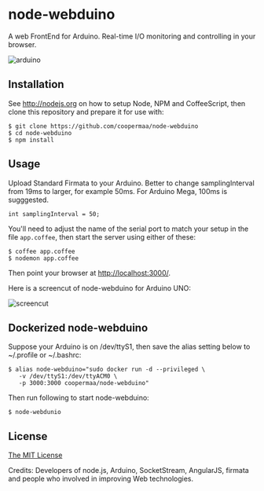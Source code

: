 # node-webduino

A web FrontEnd for Arduino. Real-time I/O monitoring and controlling in your browser.

![arduino](http://arduino.cc/en/uploads/Main/ArduinoUno_R3_Front_450px.jpg)

## Installation

See <http://nodejs.org> on how to setup Node, NPM and CoffeeScript, then clone 
this repository and prepare it for use with:

    $ git clone https://github.com/coopermaa/node-webduino
    $ cd node-webduino
    $ npm install

## Usage

Upload Standard Firmata to your Arduino. Better to change samplingInterval from 
19ms to larger, for example 50ms. For Arduino Mega, 100ms is sugggested.

    int samplingInterval = 50;

You'll need to adjust the name of the serial port to match your setup in the
file `app.coffee`, then start the server using either of these:

    $ coffee app.coffee
    $ nodemon app.coffee

Then point your browser at <http://localhost:3000/>.    

Here is a screencut of node-webduino for Arduino UNO:

![screencut](http://bit.ly/XHta3m)
    
## Dockerized node-webduino

Suppose your Arduino is on /dev/ttyS1, then save the alias setting below to ~/.profile 
or ~/.bashrc:

    $ alias node-webduino="sudo docker run -d --privileged \
       -v /dev/ttyS1:/dev/ttyACM0 \
       -p 3000:3000 coopermaa/node-webduino"

Then run following to start node-webduino:

    $ node-webdunio

## License

[The MIT License](http://opensource.org/licenses/MIT)

Credits: Developers of node.js, Arduino, SocketStream, AngularJS, firmata and 
people who involved in improving Web technologies.
